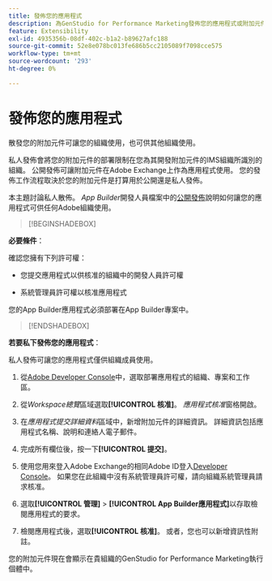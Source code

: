 ```yaml
---
title: 發佈您的應用程式
description: 為GenStudio for Performance Marketing發佈您的應用程式或附加元件。
feature: Extensibility
exl-id: 4935356b-08df-402c-b1a2-b89627afc188
source-git-commit: 52e8e078bc013fe686b5cc2105089f7098cce575
workflow-type: tm+mt
source-wordcount: '293'
ht-degree: 0%

---
```


# 發佈您的應用程式

散發您的附加元件可讓您的組織使用，也可供其他組織使用。

私人發佈會將您的附加元件的部署限制在您為其開發附加元件的IMS組織所識別的組織。 公開發佈可讓附加元件在Adobe Exchange上作為應用程式使用。 您的發佈工作流程取決於您的附加元件是打算用於公開還是私人發佈。

本主題討論私人散佈。 _App Builder_&#x200B;開發人員檔案中的[公開發佈](https://developer.adobe.com/app-builder/docs/guides/distribution/public/)說明如何讓您的應用程式可供任何Adobe組織使用。

>[!BEGINSHADEBOX]

**必要條件**：

確認您擁有下列許可權：

* 您提交應用程式以供核准的組織中的開發人員許可權

* 系統管理員許可權以核准應用程式

您的App Builder應用程式必須部署在App Builder專案中。

>[!ENDSHADEBOX]

**若要私下發佈您的應用程式**：

私人發佈可讓您的應用程式僅供組織成員使用。

1. 從[Adobe Developer Console](https://developer.adobe.com/console/)中，選取部署應用程式的組織、專案和工作區。

1. 從&#x200B;_Workspace總覽_&#x200B;區域選取&#x200B;**[!UICONTROL 核准]**。 _應用程式核准_&#x200B;窗格開啟。

1. 在&#x200B;_應用程式提交詳細資料_&#x200B;區域中，新增附加元件的詳細資訊。 詳細資訊包括應用程式名稱、說明和連絡人電子郵件。

1. 完成所有欄位後，按一下&#x200B;**[!UICONTROL 提交]**。

1. 使用您用來登入Adobe Exchange的相同Adobe ID登入[Developer Console](https://exchange.adobe.com/)。 如果您在此組織中沒有系統管理員許可權，請向組織系統管理員請求核准。

1. 選取&#x200B;**[!UICONTROL 管理]** > **[!UICONTROL App Builder應用程式]**&#x200B;以存取檢閱應用程式的要求。

1. 檢閱應用程式後，選取&#x200B;**[!UICONTROL 核准]**。 或者，您也可以新增資訊性附註。

您的附加元件現在會顯示在貴組織的GenStudio for Performance Marketing執行個體中。

